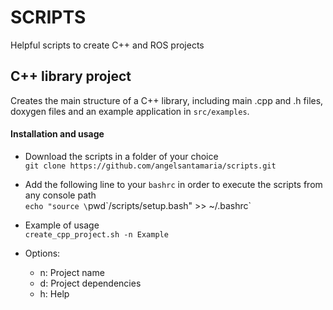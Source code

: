 # SCRIPTS

Helpful scripts to create C++ and ROS projects

## C++ library project

Creates the main structure of a C++ library, including main .cpp and .h files, doxygen files and an example application in `src/examples`.

#### Installation and usage

  * Download the scripts in a folder of your choice  
  `git clone https://github.com/angelsantamaria/scripts.git`  

  * Add the following line to your `bashrc` in order to execute the scripts from any console path  
  `echo "source \`pwd\`/scripts/setup.bash" >> ~/.bashrc`

  * Example of usage  
  `create_cpp_project.sh -n Example` 

  * Options:
    - n: Project name
    - d: Project dependencies
    - h: Help





